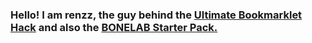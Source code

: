 ### Hello! I am **renzz**, the guy behind the [Ultimate Bookmarklet Hack](https://github.com/renzz00/ultimate-bookmarklet-hacks) and also the [BONELAB Starter Pack.](https://github.com/renzz00/BONELAB-Starter-Pack)
